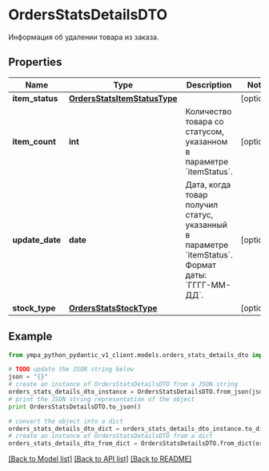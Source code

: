 # OrdersStatsDetailsDTO

Информация об удалении товара из заказа.

## Properties
Name | Type | Description | Notes
------------ | ------------- | ------------- | -------------
**item_status** | [**OrdersStatsItemStatusType**](OrdersStatsItemStatusType.md) |  | [optional] 
**item_count** | **int** | Количество товара со статусом, указанном в параметре &#x60;itemStatus&#x60;. | [optional] 
**update_date** | **date** | Дата, когда товар получил статус, указанный в параметре &#x60;itemStatus&#x60;.  Формат даты: &#x60;ГГГГ-ММ-ДД&#x60;.  | [optional] 
**stock_type** | [**OrdersStatsStockType**](OrdersStatsStockType.md) |  | [optional] 

## Example

```python
from ympa_python_pydantic_v1_client.models.orders_stats_details_dto import OrdersStatsDetailsDTO

# TODO update the JSON string below
json = "{}"
# create an instance of OrdersStatsDetailsDTO from a JSON string
orders_stats_details_dto_instance = OrdersStatsDetailsDTO.from_json(json)
# print the JSON string representation of the object
print OrdersStatsDetailsDTO.to_json()

# convert the object into a dict
orders_stats_details_dto_dict = orders_stats_details_dto_instance.to_dict()
# create an instance of OrdersStatsDetailsDTO from a dict
orders_stats_details_dto_from_dict = OrdersStatsDetailsDTO.from_dict(orders_stats_details_dto_dict)
```
[[Back to Model list]](../README.md#documentation-for-models) [[Back to API list]](../README.md#documentation-for-api-endpoints) [[Back to README]](../README.md)


